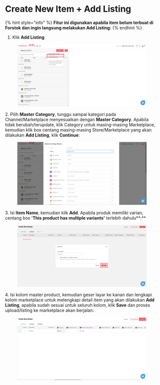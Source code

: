 # Create New Item + Add Listing

{% hint style="info" %}
**Fitur ini digunakan apabila item belum terbuat di Forstok dan ingin langsung melakukan Add Listing:**
{% endhint %}

1. Klik **Add Listing**

<figure><img src="../../../.gitbook/assets/Screenshot 2023-01-26 173849.jpg" alt=""><figcaption></figcaption></figure>

2\. Pilih **Master Category**, tunggu sampai kategori pada Channel/Marketplace menyesuaikan dengan **Master Category**. Apabila tidak berubah/terupdate, klik Category untuk masing-masing Marketplace, kemudian klik box centang masing-masing Store/Marketplace yang akan dilakukan **Add Listing**, klik **Continue**:

<figure><img src="../../../.gitbook/assets/Screenshot 2023-01-26 174111.jpg" alt=""><figcaption></figcaption></figure>

3\. Isi **Item Name**, kemudian klik **Add**. Apabila produk memiliki varian, centang box '**This product has multiple variants'** terlebih dahulu**:**

<figure><img src="../../../.gitbook/assets/Screenshot 2023-01-26 174526 (1).jpg" alt=""><figcaption></figcaption></figure>

4\. Isi kolom master product, kemudian geser layar ke kanan dan lengkapi kolom marketplace untuk melengkapi detail item yang akan dilakukan **Add Listing**, apabila sudah sesuai untuk seluruh kolom, klik **Save** dan proses upload/listing ke marketplace akan berjalan:

<figure><img src="../../../.gitbook/assets/Screenshot 2023-01-26 174751.jpg" alt=""><figcaption></figcaption></figure>
